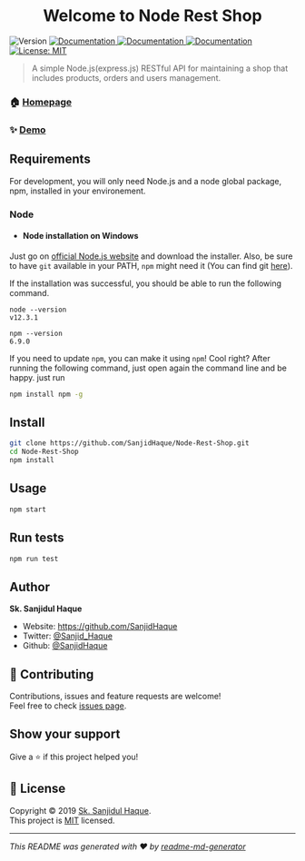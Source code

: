 ﻿<h1 align="center">Welcome to Node Rest Shop</h1>
<p>
  <img alt="Version" src="https://img.shields.io/badge/version-1.0.0-blue.svg?cacheSeconds=2592000" />
  <a href="https://github.com/SanjidHaque/Node-Rest-Shop" target="_blank">
    <img alt="Documentation" src="https://img.shields.io/badge/documentation-yes-brightgreen.svg" />
  </a>
  <a href="https://nodejs.org/en/" target="_blank">
    <img alt="Documentation" src="https://img.shields.io/badge/node-12.3.1-brightgreen" />
  </a>
  <a href="https://www.npmjs.com/" target="_blank">
    <img alt="Documentation" src="https://img.shields.io/badge/npm-6.9.0-brightgreen" />
  </a>
  <a href="https://github.com/SanjidHaque/Node-Rest-Shop/blob/master/LICENSE" target="_blank">
    <img alt="License: MIT" src="https://img.shields.io/badge/License-MIT-yellow.svg" />
  </a>
  
</p>

> A simple Node.js(express.js) RESTful API for maintaining a shop that includes products, orders and users management.

### 🏠 [Homepage](https://github.com/SanjidHaque/Node-Rest-Shop)

### ✨ [Demo](https://github.com/SanjidHaque/Node-Rest-Shop)

## Requirements

For development, you will only need Node.js and a node global package, npm, installed in your environement.

### Node
- #### Node installation on Windows

Just go on [official Node.js website](https://nodejs.org/) and download the installer.
Also, be sure to have `git` available in your PATH, `npm` might need it (You can find git [here](https://git-scm.com/)).

If the installation was successful, you should be able to run the following command.

    node --version
    v12.3.1

    npm --version
    6.9.0

If you need to update `npm`, you can make it using `npm`! Cool right? After running the following command, just open again the command line and be happy. just run

```sh 
npm install npm -g
```

## Install

```sh
git clone https://github.com/SanjidHaque/Node-Rest-Shop.git
cd Node-Rest-Shop
npm install
```

## Usage

```sh
npm start
```

## Run tests

```sh
npm run test
```

## Author

 **Sk. Sanjidul Haque**

* Website: https://github.com/SanjidHaque
* Twitter: [@Sanjid_Haque](https://twitter.com/Sanjid_Haque)
* Github: [@SanjidHaque](https://github.com/SanjidHaque)

## 🤝 Contributing

Contributions, issues and feature requests are welcome!<br />Feel free to check [issues page](https://github.com/SanjidHaque/Node-Rest-Shop/issues).

## Show your support

Give a ⭐️ if this project helped you!

## 📝 License

Copyright © 2019 [Sk. Sanjidul Haque](https://github.com/SanjidHaque).<br />
This project is [MIT](https://github.com/SanjidHaque/Node-Rest-Shop/blob/master/LICENSE) licensed.

***
_This README was generated with ❤️ by [readme-md-generator](https://github.com/kefranabg/readme-md-generator)_